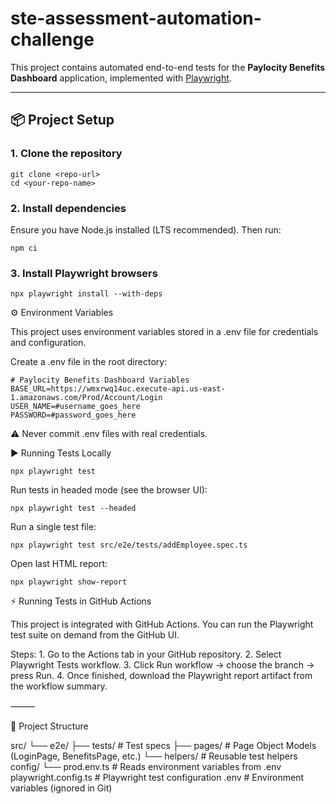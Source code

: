 # ste-assessment-automation-challenge

This project contains automated end-to-end tests for the **Paylocity Benefits Dashboard** application, implemented with [Playwright](https://playwright.dev/).

---

## 📦 Project Setup

### 1. Clone the repository

```
git clone <repo-url>
cd <your-repo-name>
```


### 2. Install dependencies

Ensure you have Node.js installed (LTS recommended).
Then run:
```
npm ci
```
### 3. Install Playwright browsers
```
npx playwright install --with-deps
```

⚙️ Environment Variables

This project uses environment variables stored in a .env file for credentials and configuration.

Create a .env file in the root directory:
```
# Paylocity Benefits Dashboard Variables
BASE_URL=https://wmxrwq14uc.execute-api.us-east-1.amazonaws.com/Prod/Account/Login
USER_NAME=#username_goes_here
PASSWORD=#password_goes_here
```

⚠️ Never commit .env files with real credentials.

▶️ Running Tests Locally
```
npx playwright test
```
Run tests in headed mode (see the browser UI):
```
npx playwright test --headed
```

Run a single test file:
```
npx playwright test src/e2e/tests/addEmployee.spec.ts
```

Open last HTML report:
```
npx playwright show-report
```

⚡ Running Tests in GitHub Actions

This project is integrated with GitHub Actions.
You can run the Playwright test suite on demand from the GitHub UI.

Steps:
	1.	Go to the Actions tab in your GitHub repository.
	2.	Select Playwright Tests workflow.
	3.	Click Run workflow → choose the branch → press Run.
	4.	Once finished, download the Playwright report artifact from the workflow summary.

⸻

📂 Project Structure

src/
 └── e2e/
     ├── tests/                # Test specs
     ├── pages/                # Page Object Models (LoginPage, BenefitsPage, etc.)
     └── helpers/              # Reusable test helpers
config/
 └── prod.env.ts               # Reads environment variables from .env
playwright.config.ts           # Playwright test configuration
.env                           # Environment variables (ignored in Git)




